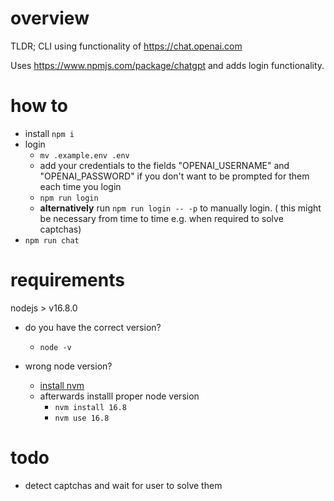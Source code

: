# overview

TLDR; CLI using functionality of https://chat.openai.com

Uses https://www.npmjs.com/package/chatgpt and adds login functionality.

# how to

- install `npm i`
- login
  - `mv .example.env .env`
  - add your credentials to the fields "OPENAI_USERNAME" and "OPENAI_PASSWORD" if you don't want to be prompted for them each time you login
  - `npm run login`
  - <b>alternatively</b> run `npm run login -- -p` to manually login. ( this might be necessary from time to time e.g. when required to solve captchas)
- `npm run chat`

# requirements

nodejs > v16.8.0

- do you have the correct version?

  - `node -v`

- wrong node version?
  - [install nvm](https://github.com/nvm-sh/nvm/blob/master/README.md)
  - afterwards installl proper node version
    - `nvm install 16.8`
    - `nvm use 16.8`

# todo

- detect captchas and wait for user to solve them
